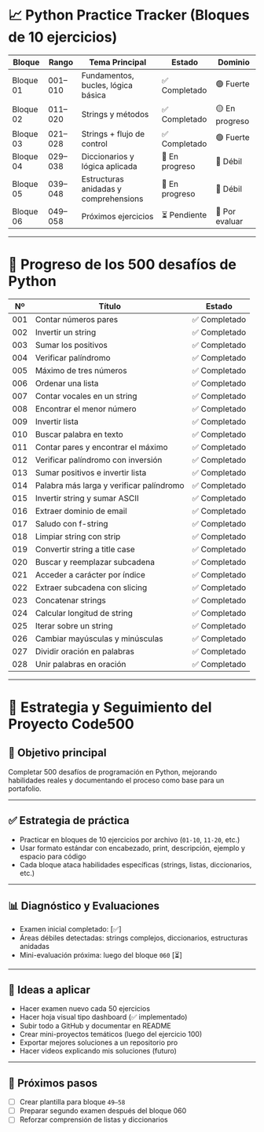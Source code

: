 # 📈 Python Practice Tracker (Bloques de 10 ejercicios)

| Bloque       | Rango      | Tema Principal                        | Estado       | Dominio         |
|--------------|------------|----------------------------------------|--------------|-----------------|
| Bloque 01    | 001–010    | Fundamentos, bucles, lógica básica     | ✅ Completado | 🟢 Fuerte        |
| Bloque 02    | 011–020    | Strings y métodos                      | ✅ Completado | 🟡 En progreso   |
| Bloque 03    | 021–028    | Strings + flujo de control             | ✅ Completado | 🟢 Fuerte        |
| Bloque 04    | 029–038    | Diccionarios y lógica aplicada         | 🔄 En progreso| 🔴 Débil         |
| Bloque 05    | 039–048    | Estructuras anidadas y comprehensions  | 🔄 En progreso| 🔴 Débil         |
| Bloque 06    | 049–058    | Próximos ejercicios                    | ⏳ Pendiente  | 🔘 Por evaluar   |

---

# 🚀 Progreso de los 500 desafíos de Python

| Nº   | Título                    | Estado      |
|------|---------------------------|-------------|
| 001  | Contar números pares      | ✅ Completado |
| 002  | Invertir un string        | ✅ Completado |
| 003  | Sumar los positivos       | ✅ Completado |
| 004  | Verificar palíndromo      | ✅ Completado |
| 005  | Máximo de tres números    | ✅ Completado |
| 006  | Ordenar una lista         | ✅ Completado |
| 007  | Contar vocales en un string| ✅ Completado |
| 008  | Encontrar el menor número | ✅ Completado |
| 009  | Invertir lista            | ✅ Completado |
| 010  | Buscar palabra en texto   | ✅ Completado |
| 011  | Contar pares y encontrar el máximo          | ✅ Completado |
| 012  | Verificar palíndromo con inversión          | ✅ Completado |
| 013  | Sumar positivos e invertir lista            | ✅ Completado |
| 014  | Palabra más larga y verificar palíndromo    | ✅ Completado |
| 015  | Invertir string y sumar ASCII               | ✅ Completado |
| 016  | Extraer dominio de email                    | ✅ Completado |
| 017  | Saludo con f-string                         | ✅ Completado |
| 018  | Limpiar string con strip                    | ✅ Completado |
| 019  | Convertir string a title case               | ✅ Completado |
| 020  | Buscar y reemplazar subcadena               | ✅ Completado |
| 021  | Acceder a carácter por índice               | ✅ Completado |
| 022  | Extraer subcadena con slicing               | ✅ Completado |
| 023  | Concatenar strings                          | ✅ Completado |
| 024  | Calcular longitud de string                 | ✅ Completado |
| 025  | Iterar sobre un string                      | ✅ Completado |
| 026  | Cambiar mayúsculas y minúsculas             | ✅ Completado |
| 027  | Dividir oración en palabras                 | ✅ Completado |
| 028  | Unir palabras en oración                    | ✅ Completado |

---

# 🧠 Estrategia y Seguimiento del Proyecto Code500

## 🎯 Objetivo principal
Completar 500 desafíos de programación en Python, mejorando habilidades reales y documentando el proceso como base para un portafolio.

---

## ✅ Estrategia de práctica
- Practicar en bloques de 10 ejercicios por archivo (`01-10`, `11-20`, etc.)
- Usar formato estándar con encabezado, print, descripción, ejemplo y espacio para código
- Cada bloque ataca habilidades específicas (strings, listas, diccionarios, etc.)

---

## 📊 Diagnóstico y Evaluaciones
- Examen inicial completado: [✅]
- Áreas débiles detectadas: strings complejos, diccionarios, estructuras anidadas
- Mini-evaluación próxima: luego del bloque `060` [⏳]

---

## 💭 Ideas a aplicar
- Hacer examen nuevo cada 50 ejercicios
- Hacer hoja visual tipo dashboard (✅ implementado)
- Subir todo a GitHub y documentar en README
- Crear mini-proyectos temáticos (luego del ejercicio 100)
- Exportar mejores soluciones a un repositorio pro
- Hacer videos explicando mis soluciones (futuro)

---

## 🔄 Próximos pasos
- [ ] Crear plantilla para bloque `49–58`
- [ ] Preparar segundo examen después del bloque 060
- [ ] Reforzar comprensión de listas y diccionarios